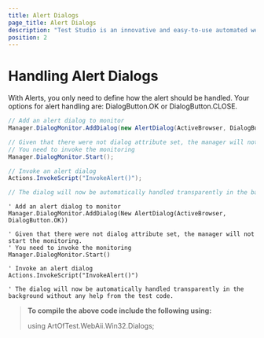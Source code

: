 ```yaml
---
title: Alert Dialogs
page_title: Alert Dialogs
description: "Test Studio is an innovative and easy-to-use automated web, WPF and load testing solution. Test Studio tests support essential technologies like ASP.NET AJAX, Silverlight, PHP and MVC. HTML5, Testing framework, functional testing, performance testing, load testing, exploratory testing, manual testing."
position: 2
---
```

# Handling Alert Dialogs

With Alerts, you only need to define how the alert should be handled. Your options for alert handling are: DialogButton.OK or DialogButton.CLOSE.

````C#
// Add an alert dialog to monitor
Manager.DialogMonitor.AddDialog(new AlertDialog(ActiveBrowser, DialogButton.OK));

// Given that there were not dialog attribute set, the manager will not start the monitoring.
// You need to invoke the monitoring
Manager.DialogMonitor.Start();

// Invoke an alert dialog
Actions.InvokeScript("InvokeAlert()");

// The dialog will now be automatically handled transparently in the background without any help from the test code.
````

 ```VB
' Add an alert dialog to monitor
Manager.DialogMonitor.AddDialog(New AlertDialog(ActiveBrowser, DialogButton.OK))

' Given that there were not dialog attribute set, the manager will not start the monitoring.
' You need to invoke the monitoring
Manager.DialogMonitor.Start()

' Invoke an alert dialog
Actions.InvokeScript("InvokeAlert()")

' The dialog will now be automatically handled transparently in the background without any help from the test code.
````
> **To compile the above code include the following using:**
>
> using ArtOfTest.WebAii.Win32.Dialogs;
